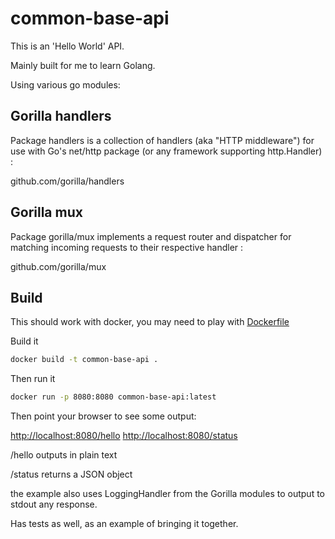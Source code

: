 # common-base-api

This is an 'Hello World' API.

Mainly built for me to learn Golang.

Using various go modules:

## Gorilla handlers

Package handlers is a collection of handlers (aka "HTTP middleware") for use with Go's net/http package (or any framework supporting http.Handler) :

github.com/gorilla/handlers

## Gorilla mux

Package gorilla/mux implements a request router and dispatcher for matching incoming requests to their respective handler :

github.com/gorilla/mux

## Build

This should work with docker, you may need to play with [Dockerfile](Dockerfile)

Build it

```bash
docker build -t common-base-api .
```

Then run it

```bash
docker run -p 8080:8080 common-base-api:latest
```

Then point your browser to see some output:

<http://localhost:8080/hello>
<http://localhost:8080/status>

/hello outputs in plain text

/status returns a JSON object

the example also uses LoggingHandler from the Gorilla modules to output to stdout any response.

Has tests as well, as an example of bringing it together.
